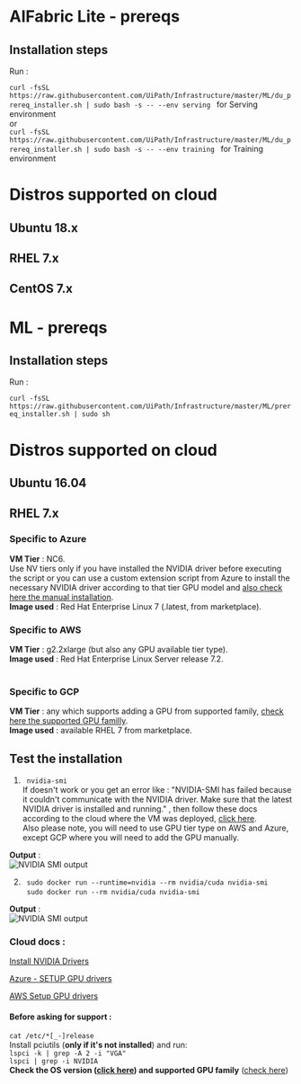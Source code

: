 # AIFabric Lite - prereqs
## Installation steps
Run :

```curl -fsSL https://raw.githubusercontent.com/UiPath/Infrastructure/master/ML/du_prereq_installer.sh | sudo bash -s -- --env serving ```  for Serving environment </br>
or </br>
```curl -fsSL https://raw.githubusercontent.com/UiPath/Infrastructure/master/ML/du_prereq_installer.sh | sudo bash -s -- --env training ``` for Training environment


# Distros supported on cloud
## Ubuntu 18.x <br>
## RHEL 7.x<br>
## CentOS 7.x<br>

# ML - prereqs
## Installation steps
Run :

```curl -fsSL https://raw.githubusercontent.com/UiPath/Infrastructure/master/ML/prereq_installer.sh | sudo sh ```

# Distros supported on cloud
## Ubuntu 16.04 <br>
## RHEL 7.x<br>

### Specific to Azure            <br>
**VM Tier** : NC6.<br> 
Use NV tiers only if you have installed the NVIDIA driver before executing the script or you can use a custom extension script from Azure to install the necessary NVIDIA driver according to that tier GPU model and [also check here the manual installation](#cloud-docs--------------).            <br>
**Image used** : Red Hat Enterprise Linux 7 (.latest, from marketplace).            <br>

### Specific to AWS            <br>
**VM Tier** : g2.2xlarge (but also any GPU available tier type).           <br>
**Image used** : Red Hat Enterprise Linux Server release 7.2.            <br>
         <br>        

### Specific to GCP
**VM Tier** : any which supports adding a GPU from supported family, [check here the supported GPU familly](https://docs.uipath.com/activities/docs/deploying-a-local-machine-learning-model).<br>
**Image used** : available RHEL 7 from marketplace.             <br>


## Test the installation            <br>
1) ``` nvidia-smi```             <br>
If doesn't work or you get an error like : "NVIDIA-SMI has failed because it couldn't communicate with the NVIDIA driver. Make sure that the latest NVIDIA driver is installed and running." , then follow these docs according to the cloud where the VM was deployed, [click here](#cloud-docs--------------).<br>
Also please note, you will need to use GPU tier type on AWS and Azure, except GCP where you will need to add the GPU manually.            <br>

**Output** :            <br>
![NVIDIA SMI output](https://github.com/UiPath/Infrastructure/blob/master/ML/nvidia-smi.png)

2) ``` sudo docker run --runtime=nvidia --rm nvidia/cuda nvidia-smi```                <br>
``` sudo docker run --rm nvidia/cuda nvidia-smi```       <br>

**Output** :            <br>
![NVIDIA SMI output](https://github.com/UiPath/Infrastructure/blob/master/ML/nvidia-smi.png)



### Cloud docs :             <br>
[Install NVIDIA Drivers](https://docs.nvidia.com/deeplearning/sdk/cudnn-install/index.html#installdriver)    <br>

[Azure - SETUP GPU drivers](https://docs.microsoft.com/en-us/azure/virtual-machines/linux/n-series-driver-setup)      <br>


[AWS Setup GPU drivers](https://docs.aws.amazon.com/AWSEC2/latest/UserGuide/install-nvidia-driver.html)       <br>


#### Before asking for support :
```cat /etc/*[_-]release``` <br>
Install pciutils (**only if it's not installed**) and run:            <br>
```lspci -k | grep -A 2 -i "VGA"```            <br>
```lspci | grep -i NVIDIA```            <br>
**Check the OS version ([click here](#distros-supported-on-cloud)) and supported GPU family** ([check here](https://docs.uipath.com/activities/docs/deploying-a-local-machine-learning-model))

